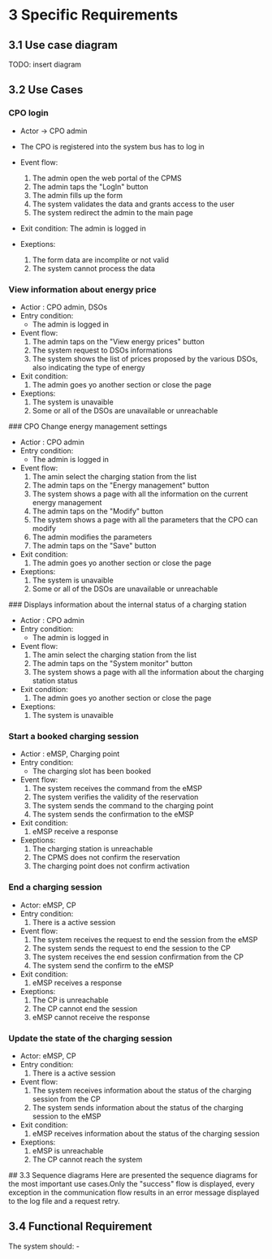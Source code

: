 # 3 Specific Requirements

## 3.1 Use case diagram

TODO: insert diagram
## 3.2 Use Cases 

### CPO login 
- Actor -> CPO admin
- The CPO is registered into the system bus has to log in 
- Event flow:
    1. The admin open the web portal of the CPMS
    2. The admin taps the "LogIn" button 
    3. The admin fills up the form
    4. The system validates the data and grants access to the user 
    5. The system redirect the admin to the main page

- Exit condition:
    The admin is logged in 
- Exeptions:
    1. The form data are incomplite or not valid 
    2. The system cannot process the data

### View information about energy price 
- Actior :
    CPO admin, DSOs
- Entry condition:
    - The admin is logged in 
- Event flow:
    1. The admin taps on the "View energy prices" button 
    2. The system request to DSOs informations 
    3. The system shows the list of prices proposed by the various DSOs, also indicating the type of energy
- Exit condition:
    1. The admin goes yo another section or close the page 
- Exeptions:
    1. The system is unavaible
    2. Some or all of the DSOs are unavailable or unreachable

### CPO Change energy management settings 
- Actior :
    CPO admin 
- Entry condition:
    - The admin is logged in 
- Event flow:
    1. The amin select the charging station from the list
    2. The admin taps on the "Energy management" button
    3. The system shows a page with all the information on the current energy management
    4. The admin taps on the "Modify" button
    5. The system shows a page with all the parameters that the CPO can modify
    6. The admin modifies the parameters
    7. The admin taps on the "Save" button
- Exit condition:
    1. The admin goes yo another section or close the page 
- Exeptions:
    1. The system is unavaible
    2. Some or all of the DSOs are unavailable or unreachable

### Displays information about the internal status of a charging station
- Actior :
    CPO admin 
- Entry condition:
    - The admin is logged in 
- Event flow:
    1. The amin select the charging station from the list
    2. The admin taps on the "System monitor" button
    3. The system shows a page with all the information about the charging station status
- Exit condition:
    1. The admin goes yo another section or close the page 
- Exeptions:
    1. The system is unavaible


### Start a booked charging session
- Actior :
    eMSP, Charging point
- Entry condition:
    - The charging slot has been booked
- Event flow:
    1. The system receives the command from the eMSP
    2. The system verifies the validity of the reservation
    3. The system sends the command to the charging point
    4. The system sends the confirmation to the eMSP
- Exit condition:
    1. eMSP receive a response
- Exeptions:
    1. The charging station is unreachable
    2. The CPMS does not confirm the reservation
    3. The charging point does not confirm activation

### End a charging session
- Actor: 
    eMSP, CP 
- Entry condition:
    1. There is a active session 
- Event flow:
    1. The system receives the request to end the session from the eMSP
    2. The system sends the request to end the session to the CP
    3. The system receives the end session confirmation from the CP
    4. The system send the confirm to the eMSP
- Exit condition:
    1. eMSP receives a response
- Exeptions:
    1. The CP is unreachable
    2. The CP cannot end the session
    3. eMSP cannot receive the response

### Update the state of the charging session
- Actor: 
    eMSP, CP 
- Entry condition:
    1. There is a active session 
- Event flow:
    1. The system receives information about the status of the charging session from the CP
    2. The system sends information about the status of the charging session to the eMSP
- Exit condition:
    1. eMSP receives information about the status of the charging session
- Exeptions:
    1. eMSP is unreachable
    2. The CP cannot reach the system


## 3.3 Sequence diagrams 
Here are presented the sequence diagrams for the most important use cases.Only the "success" flow is displayed, every exception in the communication flow results in an error message displayed to the log file and a request retry.




## 3.4 Functional Requirement

The system should:
    - 